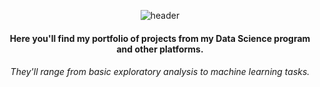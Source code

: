 <div align="center">

![header](https://capsule-render.vercel.app/api?type=venom&color=gradient&height=300&section=header&text=Welcome%20to%20my%20projects%20page&fontSize=60&animation=fadeIn&fontColor=615e5d)

#### Here you'll find my portfolio of projects from my Data Science program and other platforms. 

###### They'll range from basic exploratory analysis to machine learning tasks.
</div>
